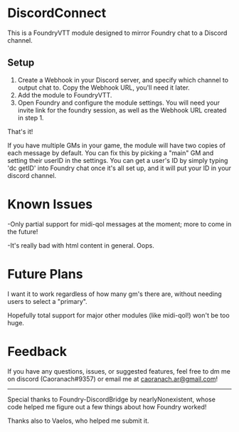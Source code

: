 # DiscordConnect
This is a FoundryVTT module designed to mirror Foundry chat to a Discord channel.

## Setup
1. Create a Webhook in your Discord server, and specify which channel to output chat to. Copy the Webhook URL, you'll need it later.
2. Add the module to FoundryVTT.
3. Open Foundry and configure the module settings. You will need your invite link for the foundry session, as well as the Webhook URL created in step 1.

That's it!

If you have multiple GMs in your game, the module will have two copies of each message by default. You can fix this by picking a "main" GM and setting their userID in the settings. You can get a user's ID by simply typing 'dc getID' into Foundry chat once it's all set up, and it will put your ID in your discord channel.

# Known Issues

-Only partial support for midi-qol messages at the moment; more to come in the future!

-It's really bad with html content in general. Oops.


# Future Plans

I want it to work regardless of how many gm's there are, without needing users to select a "primary". 

Hopefully total support for major other modules (like midi-qol!) won't be too huge. 

# Feedback

If you have any questions, issues, or suggested features, feel free to dm me on discord (Caoranach#9357) or email me at caoranach.ar@gmail.com!

--------------------------------------------------

Special thanks to Foundry-DiscordBridge by nearlyNonexistent, whose code helped me figure out a few things about how Foundry worked!

Thanks also to Vaelos, who helped me submit it.
